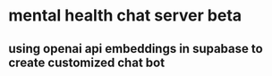 # mental health chat server beta
## using openai api embeddings in supabase to create customized chat bot 
